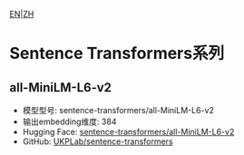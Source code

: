 [EN](../../../../en/general_embedding/text_embedding/sentence_transformers_series/README.md)|[ZH](README.md)
# Sentence Transformers系列

## all-MiniLM-L6-v2
- 模型型号: sentence-transformers/all-MiniLM-L6-v2
- 输出embedding维度: 384
- Hugging Face: [sentence-transformers/all-MiniLM-L6-v2](https://huggingface.co/sentence-transformers/all-MiniLM-L6-v2)
- GitHub: [UKPLab/sentence-transformers](https://github.com/UKPLab/sentence-transformers) 